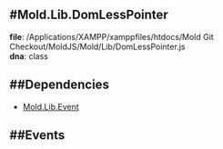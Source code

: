 
#Mold.Lib.DomLessPointer
---------------------------------------

__file__: /Applications/XAMPP/xamppfiles/htdocs/Mold Git Checkout/MoldJS/Mold/Lib/DomLessPointer.js  
__dna__: class  


	






##Dependencies
--------------

* [Mold.Lib.Event](../../Mold/Lib/Event.md) 


##Events
--------------






 

 


 



		
